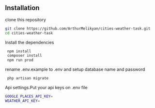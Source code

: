 ## Installation

clone this repository
```sh
git clone https://github.com/ArthurMelikyan/cities-weather-task.git
cd cities-weather-task
```
Install the dependencies 
```sh
 npm install
 composer install
 npm run prod
```

rename .env.example to .env  and setup database name and password
```sh
 php artisan migrate
```
Api settings.Put your api keys on .env file
```sh
GOOGLE_PLACES_API_KEY=
WEATHER_API_KEY=
```
